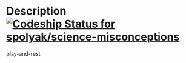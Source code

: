 Description [ ![Codeship Status for spolyak/science-misconceptions](https://www.codeship.io/projects/cc3a2b60-f865-0130-e001-7a7e050a0c1a/status?branch=master)](https://www.codeship.io/projects/6680)
=============

play-and-rest
